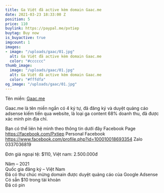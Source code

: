 ```yaml
---
title: Ga Việt đã active kèm domain Gaac.me
date: 2021-03-23 18:33:00 Z
position: 5
price: 110
buylink: https://paypal.me/pxtiep
buytag: Buy now
is_buyactive: true
imgcount: 1
images:
- image: "/uploads/gaac/01.jpg"
  alt: Ga Việt đã active kèm domain Gaac.me
  color: "#cccccc"
thumb_image:
  image: "/uploads/gaac/01.jpg"
  alt: Ga Việt đã active kèm domain Gaac.me
  color: "#fffdfa"
og_image: "/uploads/gaac/01.jpg"
---
```


Tên miền: [Gaac.me](https://gaac.me/collections/all)

Gaac.me là tên miền ngắn có 4 ký tự, đã đăng ký và duyệt quảng cáo adsense kiếm tiền qua website, là loại ga content 68% doanh thu, đã được xác minh pin địa chỉ.

Bạn có thể liên hệ mình theo thông tin dưới đây
Facebook Page https://facebook.com/Pxtiep
Personal Facebook https://www.facebook.com/profile.php?id=100010018693354
Zalo 0337036819

Đơn giá ngoại tệ: $110, Việt nam: 2.500.000đ

Năm – 2021 <br>
Quốc gia đăng ký – Việt Nam <br>
Đã có thư chúc mừng domain được duyệt quảng cáo của Google Adsense<br> 
Có sẵn $10 trong tài khoản <br> 
Đã có pin